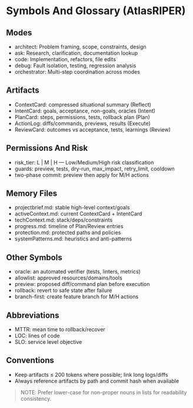 # Symbols And Glossary (AtlasRIPER)

## Modes
- architect: Problem framing, scope, constraints, design
- ask: Research, clarification, documentation lookup
- code: Implementation, refactors, file edits
- debug: Fault isolation, testing, regression analysis
- orchestrator: Multi-step coordination across modes

## Artifacts
- ContextCard: compressed situational summary (Reflect)
- IntentCard: goals, acceptance, non-goals, oracles (Intent)
- PlanCard: steps, permissions, tests, rollback plan (Plan)
- ActionLog: diffs/commands, previews, results (Execute)
- ReviewCard: outcomes vs acceptance, tests, learnings (Review)

## Permissions And Risk
- risk_tier: L | M | H — Low/Medium/High risk classification
- guards: preview, tests, dry-run, max_impact, retry_limit, cooldown
- two-phase commit: preview then apply for M/H actions

## Memory Files
- projectbrief.md: stable high-level context/goals
- activeContext.md: current ContextCard + IntentCard
- techContext.md: stack/deps/constraints
- progress.md: timeline of Plan/Review entries
- protection.md: protected paths and policies
- systemPatterns.md: heuristics and anti-patterns

## Other Symbols
- oracle: an automated verifier (tests, linters, metrics)
- allowlist: approved resources/domains/tools
- preview: proposed diff/command plan before execution
- rollback: revert to safe state after failure
- branch-first: create feature branch for M/H actions

## Abbreviations
- MTTR: mean time to rollback/recover
- LOC: lines of code
- SLO: service level objective

## Conventions
- Keep artifacts ≤ 200 tokens where possible; link long logs/diffs
- Always reference artifacts by path and commit hash when available

> NOTE: Prefer lower-case for non-proper nouns in lists for readability consistency.